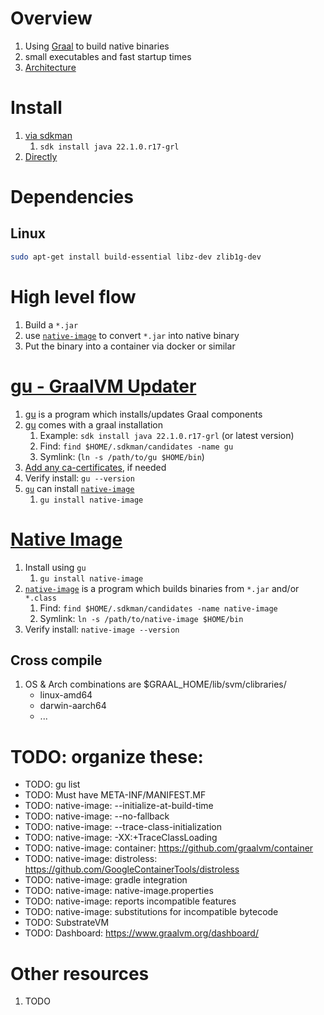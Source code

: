 # Overview
1. Using [Graal](https://www.graalvm.org/) to build native binaries
1. small executables and fast startup times
1. [Architecture](https://www.graalvm.org/22.1/docs/introduction/)


# Install
1. [via sdkman](https://sdkman.io/jdks)
    1. `sdk install java 22.1.0.r17-grl`
1. [Directly](https://www.graalvm.org/22.1/docs/getting-started/#install-graalvm)


# Dependencies
## Linux
```bash
sudo apt-get install build-essential libz-dev zlib1g-dev
```


# High level flow
1. Build a `*.jar`
1. use [`native-image`](https://www.graalvm.org/22.1/reference-manual/native-image/) to convert `*.jar` into native binary
1. Put the binary into a container via docker or similar


# [gu - GraalVM Updater](https://www.graalvm.org/22.1/reference-manual/graalvm-updater/)
1. [gu](https://www.graalvm.org/22.1/reference-manual/graalvm-updater/) is a program which installs/updates Graal components
1. [gu](https://www.graalvm.org/22.1/reference-manual/graalvm-updater/) comes with a graal installation
    1. Example: `sdk install java 22.1.0.r17-grl` (or latest version)
    1. Find: `find $HOME/.sdkman/candidates -name gu`
    1. Symlink: (`ln -s /path/to/gu $HOME/bin`)
1. [Add any ca-certificates](./cacerts.md), if needed
1. Verify install: `gu --version`
1. [`gu`](https://www.graalvm.org/22.1/reference-manual/graalvm-updater/) can install [`native-image`](https://www.graalvm.org/22.1/reference-manual/native-image/)
    1. `gu install native-image`


# [Native Image](https://www.graalvm.org/22.1/reference-manual/native-image/)
1. Install using `gu`
    1. `gu install native-image`
1. [`native-image`](https://www.graalvm.org/22.1/reference-manual/native-image/) is a program which builds binaries from `*.jar` and/or `*.class`
    1. Find: `find $HOME/.sdkman/candidates -name native-image`
    1. Symlink: `ln -s /path/to/native-image $HOME/bin`
1. Verify install: `native-image --version`


## Cross compile
1. OS & Arch combinations are $GRAAL_HOME/lib/svm/clibraries/
    - linux-amd64
    - darwin-aarch64
    - ...


# TODO: organize these:
- TODO: gu list
- TODO: Must have META-INF/MANIFEST.MF
- TODO: native-image: --initialize-at-build-time
- TODO: native-image: --no-fallback
- TODO: native-image: --trace-class-initialization
- TODO: native-image: -XX:+TraceClassLoading
- TODO: native-image: container: https://github.com/graalvm/container
- TODO: native-image: distroless: https://github.com/GoogleContainerTools/distroless
- TODO: native-image: gradle integration
- TODO: native-image: native-image.properties
- TODO: native-image: reports incompatible features
- TODO: native-image: substitutions for incompatible bytecode
- TODO: SubstrateVM
- TODO: Dashboard: https://www.graalvm.org/dashboard/


# Other resources
1. TODO
